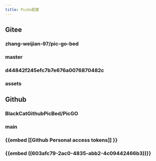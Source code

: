 ```yaml
---
title: PicGo配置
---
```


## Gitee
### zhang-weijian-97/pic-go-bed
### master
### d44842f245efc7b7e676a0076870482c
### assets
## Github
### BlackCatGithubPicBed/PicGO
### main
### {{embed [[Github Personal access tokens]] }}
### {{embed ((603afc79-2ac0-4835-abb2-4c09442466b3))}}
###
